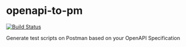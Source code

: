# openapi-to-pm

[![Build Status](https://travis-ci.org/mellomaths/openapi-to-pm.svg?branch=master)](https://travis-ci.org/github/mellomaths/openapi-to-pm)

Generate test scripts on Postman based on your OpenAPI Specification
